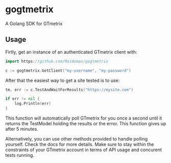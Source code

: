 # gogtmetrix
A Golang SDK for GTmetrix

## Usage
Firtly, get an instance of an authenticated GTmetrix client with:
``` go
import https://github.com/Maidomax/gogtmetrix

c := gogtmetrix.GetClient("my-username", "my-password")
```

After that the easiest way to get a site tested is to use:
``` go
tm, err := c.TestAndWaitForResults("https://mysite.com")

if err != nil {
    log.Println(err)
}

```

This function will automatically poll GTmetrix for you once a second until it returns the TestModel holding the results or the error. This function gives up after 5 minutes.

Alternatively, you can use other methods provided to handle polling yourself. Check the docs for more details. Make sure to stay within the constraints of your GTmetrix account in terms of API usage and concurent tests running.